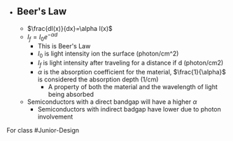  - ## Beer's Law
	 - $\frac{dI(x)}{dx}=\alpha I(x)$
	 - $I_{f}=I_{0}e^{-\alpha d}$
		 - This is Beer's Law
		 - $I_{0}$ is light intensity ion the surface (photon/cm^2)
		 - $I_{f}$ is light intensity after traveling for a distance if d (photon/cm2)
		 - $\alpha$ is the absorption coefficient for the material, $\frac{1}{\alpha}$ is considered the absorption depth (1/cm)
			 - A property of both the material and the wavelength of light being absorbed
	 - Semiconductors with a direct bandgap will have a higher $\alpha$
		 - Semiconductors with indirect badgap have lower due to photon involvement



For class #Junior-Design